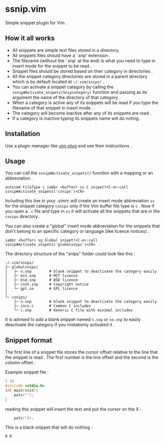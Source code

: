 # ssnip.vim 

Simple snippet plugin for Vim .

## How it all works

- All snippets are simple text files stored in a directory.
- All snippets files should have a '.snp' extension .
- The filename (without the '.snp' at the end) is what you need to type in
  insert mode for the snippet to be read . 
- Snippet files should be stored based on their category in directories .
- All the snippet category directories are stored in a parent directory which
  is by default located at `~/.vim/snips/` .
- You can activate a snippet category by calling the 
`ssnip#Activate_snipets(Snipcategory)` function and passing as its argument the
name of the directory of that category .
- When a category is active any of its snippets will be read if you type the
filename of that snippet in insert mode .
- The category will become inactive after any of its snippets are read .
- If a category is inactive typing its snippets name will do noting . 

## Installation 
Use a plugin manager like [vim-plug](https://github.com/junegunn/vim-plug) and see their instructions .
## Usage 
You can call the `ssnip#Activate_snipets()` function with a mapping or an
abbreviation .

```vim
autocmd FileType c iabbr <buffer> ss C snipet?<C-o>:call ssnip#Activate_snipets('csnips')<CR>
```

Including this line in your .vimrc will create an insert mode abbreviation `ss`
for the snippet category `csnips` only if the Vim buffer file type is `c` .
Now if you open a `.c` file and type in `ss` it will activate all the snippets
that are in the `csnips` directory .

You can also create a "global" insert mode abbreviation for the snippets that
don't belong to an specific category or language (like licence notices) .

```vim
iabbr <buffer> sg Global snipet?<C-o>:call ssnip#Activate_snipets('globalsnips')<CR>
```

The directory structure of the "snips" folder could look like this :

```
~/.vim/snips/
├─ globalsnips/
│   ├─ n.snp        # blank snippet to deactivate the category easily
│   ├─ mit.snp      # MIT licence 
│   ├─ bsd.snp      # BSD licence
│   ├─ cnot.snp     # Copyright notice
│   └─ gpl.sn       # GPL licence
│   
└─ csnips/
    ├─ n.snp        # blank snippet to deactivate the category easily
    ├─ incs.c       # Common C includes
    └─ c.snp        # Generic C file with minimal includes 
```

It is advised to add a blank snippet named `n.snp` or `no.snp` to easily
deactivate the category if you mistakenly activated it .

## Snippet format 
The first line of a snippet file stores the cursor offset relative to the line 
that the snippet is read .
The first number is the line offset and the second is the column offset .

Example snippet file :
```C
2 10
#include <stdio.h>
int main(void){
    puts("");
}
```
reading this snippet will insert the text and put the cursor on the X :

```C
    puts("X);
```

This is a blank snippet that will do nothing :

```
0 0
```
